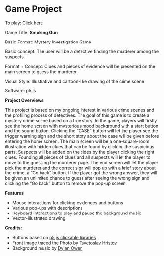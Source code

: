 # Game Project

To play: [Click here](https://hanbee17.github.io/Smoking-Gun/)

Game Title: **Smoking Gun**

Basic Format: Mystery Investigation Game

Basic concept: The user will be a detective finding the murderer among the suspects.

Format + Concept: Clues and pieces of evidence will be presented on the main screen to guess the murderer.

Visual Style: Illustrative and cartoon-like drawing of the crime scene

Software: p5.js


**Project Overviews**

This project is based on my ongoing interest in various crime scenes and the profiling process of detectives. The goal of this game is to create a mystery crime scene based on a true story. In the game, players will firstly see the home screen with mysterious mood background with a start button and the sound button. Clicking the “CASE” button will let the player see the trigger warning sign and the short story about the case will be given before entering the home screen. The main screen will be a one-square-room illustration with hidden clues that can be found by clicking the suspicious parts. Suspects will be added on the sides by the player clicking the right clues. Founding all pieces of clues and all suspects will let the player to move to the guessing the murderer page. The end screen will let the player pick the murderer and the correct sign will pop up with a brief story about the crime, a “Go back” button. If the player got the wrong answer, they will be given an unlimited chance to guess after seeing the wrong sign and clicking the “Go back” button to remove the pop-up screen.

**Features**
- Mouse interactions for clicking evidences and buttons
- Various pop-ups with descriptions
- Keyboard interactions to play and pause the background music
- Vector-illustrated drawing

**Credits:**
- Buttons based on [p5.js clickable libraries](https://github.com/Lartu/p5.clickable)
- Front image traced the Photo by [Tsvetoslav Hristov](https://unsplash.com/photos/-SczjKy3vAQ)
- Background music by [Dylan Owen](https://www.youtube.com/watch?v=Uk5zngU-aAE)
